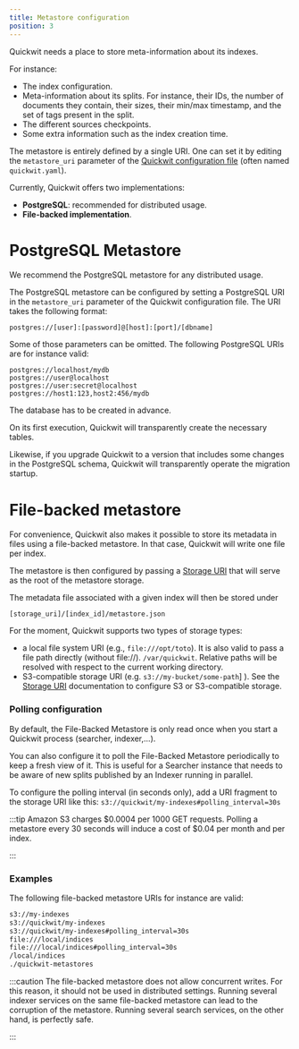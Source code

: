 ```yaml
---
title: Metastore configuration
position: 3
---
```


Quickwit needs a place to store meta-information about its indexes.

For instance:

- The index configuration.
- Meta-information about its splits. For instance, their IDs, the number of documents they contain, their sizes, their min/max timestamp, and the set of tags present in the split.
- The different sources checkpoints.
- Some extra information such as the index creation time.

The metastore is entirely defined by a single URI. One can set it by editing the `metastore_uri` parameter of the [Quickwit configuration file](./quickwit-config.md) (often named `quickwit.yaml`).

Currently, Quickwit offers two implementations:

- **PostgreSQL**: recommended for distributed usage.
- **File-backed implementation**.

# PostgreSQL Metastore

We recommend the PostgreSQL metastore for any distributed usage.

The PostgreSQL metastore can be configured by setting a PostgreSQL URI in the `metastore_uri` parameter of the Quickwit configuration file. The URI takes the following format:

```
postgres://[user]:[password]@[host]:[port]/[dbname]
```

Some of those parameters can be omitted. The following PostgreSQL URIs are for instance valid:

```
postgres://localhost/mydb
postgres://user@localhost
postgres://user:secret@localhost
postgres://host1:123,host2:456/mydb
```

The database has to be created in advance.

On its first execution, Quickwit will transparently create the necessary tables.

Likewise, if you upgrade Quickwit to a version that includes some changes in the PostgreSQL schema, Quickwit will transparently operate the migration startup.

# File-backed metastore

For convenience, Quickwit also makes it possible to store its metadata in files using a file-backed metastore. In that case, Quickwit will write one file per index.

The metastore is then configured by passing a [Storage URI](./storage-uri.md) that will serve as the root of the metastore storage.

The metadata file associated with a given index will then be stored under 

  `[storage_uri]/[index_id]/metastore.json`  

For the moment, Quickwit supports two types of storage types:

- a local file system URI (e.g., `file:///opt/toto`). It is also valid to pass a file path directly (without file://). `/var/quickwit`. Relative paths will be resolved with respect to the current working directory.
- S3-compatible storage URI (e.g. `s3://my-bucket/some-path`] ). See the [Storage URI](./storage-uri.md) documentation to configure S3 or S3-compatible storage.

### Polling configuration

By default, the File-Backed Metastore is only read once when you start a Quickwit process (searcher, indexer,...).

You can also configure it to poll the File-Backed Metastore periodically to keep a fresh view of it. This is useful for a Searcher instance that needs to be aware of new splits published by an Indexer running in parallel.

To configure the polling interval (in seconds only), add a URI fragment to the storage URI like this: `s3://quickwit/my-indexes#polling_interval=30s`

:::tip
Amazon S3 charges $0.0004 per 1000 GET requests. Polling a metastore every 30 seconds will induce a cost of $0.04 per month and per index.

:::

### Examples

The following file-backed metastore URIs for instance are valid:

```markdown
s3://my-indexes
s3://quickwit/my-indexes
s3://quickwit/my-indexes#polling_interval=30s
file:///local/indices
file:///local/indices#polling_interval=30s
/local/indices
./quickwit-metastores
```

:::caution
The file-backed metastore does not allow concurrent writes. For this reason, it should not be used in distributed settings. 
Running several indexer services on the same file-backed metastore can lead to the corruption of the metastore.
Running several search services, on the other hand, is perfectly safe.

:::
